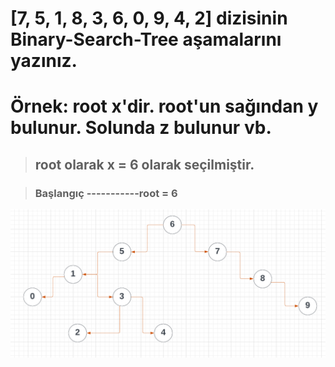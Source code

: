 # [7, 5, 1, 8, 3, 6, 0, 9, 4, 2] dizisinin Binary-Search-Tree aşamalarını yazınız.
# Örnek: root x'dir. root'un sağından y bulunur. Solunda z bulunur vb.

> ## root olarak x = 6 olarak seçilmiştir. 

> ### Başlangıç -----------root = 6

![Binary Search Tree - Root = 6](v3.png "Binary Search Tree")


